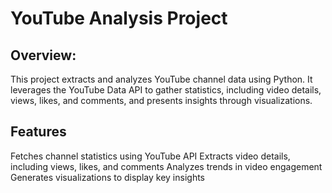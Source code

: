 # YouTube Analysis Project

## Overview:
This project extracts and analyzes YouTube channel data using Python. It leverages the YouTube Data API to gather statistics, including video details, views, likes, and comments, and presents insights through visualizations.

## Features
Fetches channel statistics using YouTube API
Extracts video details, including views, likes, and comments
Analyzes trends in video engagement
Generates visualizations to display key insights
